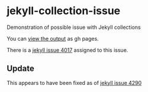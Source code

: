 # jekyll-collection-issue

Demonstration of possible issue with Jekyll collections

You can [view the output][output] as gh pages.

There is a [jekyll issue 4017][issue] assigned to this issue.

## Update

This appears to have been fixed as of [jekyll issue 4290][issue2]

[output]: http://elliz.github.io/jekyll-collection-issue/
[issue]: https://github.com/jekyll/jekyll/issues/4017
[issue2]: https://github.com/jekyll/jekyll/pull/4290

